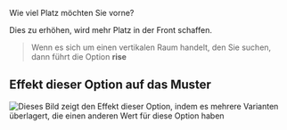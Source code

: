 Wie viel Platz möchten Sie vorne?

Dies zu erhöhen, wird mehr Platz in der Front schaffen.

> Wenn es sich um einen vertikalen Raum handelt, den Sie suchen, dann führt die Option **rise**

## Effekt dieser Option auf das Muster

![Dieses Bild zeigt den Effekt dieser Option, indem es mehrere Varianten überlagert, die einen anderen Wert für diese Option haben](shin\_bulge\_sample.svg "Effekt dieser Option auf das Muster")
